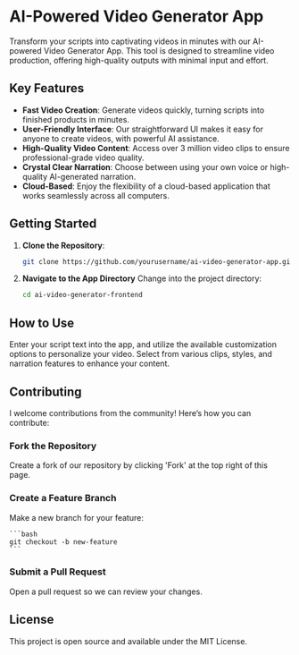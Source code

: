 # AI-Powered Video Generator App

Transform your scripts into captivating videos in minutes with our AI-powered Video Generator App. This tool is designed to streamline video production, offering high-quality outputs with minimal input and effort.

## Key Features

- **Fast Video Creation**: Generate videos quickly, turning scripts into finished products in minutes.
- **User-Friendly Interface**: Our straightforward UI makes it easy for anyone to create videos, with powerful AI assistance.
- **High-Quality Video Content**: Access over 3 million video clips to ensure professional-grade video quality.
- **Crystal Clear Narration**: Choose between using your own voice or high-quality AI-generated narration.
- **Cloud-Based**: Enjoy the flexibility of a cloud-based application that works seamlessly across all computers.

## Getting Started

1. **Clone the Repository**:
   ```bash
   git clone https://github.com/yourusername/ai-video-generator-app.git
2. **Navigate to the App Directory**
Change into the project directory:

    ```bash
    cd ai-video-generator-frontend
    ```
## How to Use
Enter your script text into the app, and utilize the available customization options to personalize your video. Select from various clips, styles, and narration features to enhance your content.

## Contributing
I welcome contributions from the community! Here’s how you can contribute:

### Fork the Repository
Create a fork of our repository by clicking 'Fork' at the top right of this page.

### Create a Feature Branch
Make a new branch for your feature:

    ```bash
    git checkout -b new-feature
    ```

### Submit a Pull Request
Open a pull request so we can review your changes.

## License
This project is open source and available under the MIT License.
